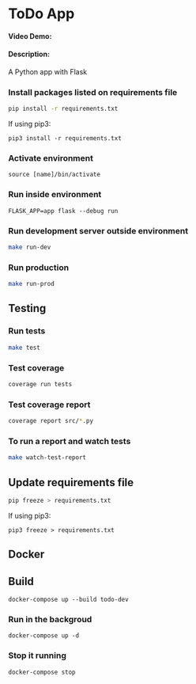 # ToDo App

#### Video Demo: <URL HERE>

#### Description:

A Python app with Flask

### Install packages listed on requirements file

```bash
pip install -r requirements.txt
```

If using pip3:

```
pip3 install -r requirements.txt
```

### Activate environment

```
source [name]/bin/activate
```

### Run inside environment

```
FLASK_APP=app flask --debug run
```

### Run development server outside environment

```bash
make run-dev
```

### Run production
```bash
make run-prod
```

## Testing

### Run tests

```bash
make test
```

### Test coverage

```bash
coverage run tests
```

### Test coverage report

```bash
coverage report src/*.py
```

### To run a report and watch tests

```bash
make watch-test-report
```

## Update requirements file

```bash
pip freeze > requirements.txt
```

If using pip3:

```
pip3 freeze > requirements.txt
```

## Docker

## Build

```
docker-compose up --build todo-dev
```

### Run in the backgroud

```
docker-compose up -d
```

### Stop it running

```
docker-compose stop
```
